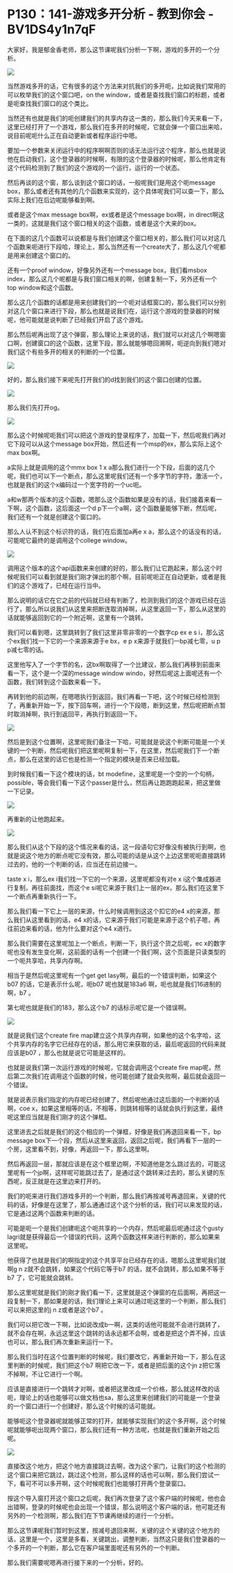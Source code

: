 # P130：141-游戏多开分析 - 教到你会 - BV1DS4y1n7qF

大家好，我是郁金香老师，那么这节课呢我们分析一下啊，游戏的多开的一个分析。

![](img/73beb889c8e95b2bbb04ace11451e0eb_1.png)

当然游戏多开的话，它有很多的这个方法来对抗我们的多开呃，比如说我们常用的可以枚举我们的这个窗口吧，on the window，或者是查找我们窗口的标题，或者是呃查找我们窗口的这个类比。

当然还有也就是我们的呃创建我们的共享内存这一类的，那么我们今天来看一下，这里已经打开了一个游戏，那么我们在多开的时候呢，它就会弹一个窗口出来哈，说目前呢呃什么正在自动更新或者程序运行中嗯。

要加一个参数来关闭运行中的程序啊啊否则的话无法运行这个程序，那么也就是说他在启动我们，这个登录器的时候啊，有限的这个登录器的时候呢，那么他肯定有这个代码检测到了我们的这个游戏的一个运行，运行的一个状态。

然后再谈的这个窗，那么谈到这个窗口的话，一般呢我们是用这个呃message box，那么或者还有其他的几个函数来实现的，这个具体呢我们可以查一下，那么实际上我们在后边呢能够看到啊。

或者是这个max message box啊，ex或者是这个message box啊，in direct啊这一类的，这就是我们这个窗口相关的这个函数，或者是这个大来的box。

在下面的这几个函数可以说都是与我们创建这个窗口相关的，那么我们可以对这几个函数来呃进行下段哈，理论上，那么当然还有一个create大了，那么这几个呢都是用来创建这个窗口的。

还有一个proof window，好像另外还有一个message box，我们看msbox index，那么这几个呢都是与我们窗口相关的啊，创建复制一下，另外还有一个top window和这个函数。

那么这几个函数的话都是用来创建我们的一个呃对话框窗口的，那么我们可以分别对这几个窗口来进行下段，那么也就是说我们在，运行这个游戏的登录器的时候呢，他可能就是说判断了已经我们开启了这个游戏。

那么然后呢再出现了这个弹窗，那么理论上来说的话，我们就可以对这几个啊嗯窗口啊，创建窗口的这个函数，这里下段，那么就能够嗯回溯啊，呃逆向到我们嗯对我们这个有些多开的相关的判断的一个位置。



![](img/73beb889c8e95b2bbb04ace11451e0eb_3.png)

好的，那么我们接下来呢先打开我们的d找到我们的这个窗口创建的位置。

![](img/73beb889c8e95b2bbb04ace11451e0eb_5.png)

那么我们先打开og。

![](img/73beb889c8e95b2bbb04ace11451e0eb_7.png)

那么这个时候呢呃我们可以把这个游戏的登录程序了，加载一下，然后呢我们再对它下段可以从这个message box开始，然后还有一个msp的ex，那么实际上这个max box啊。

a实际上就是调用的这个mmx box 1 x a那么我们进行一个下段，后面的这几个呢，我们也可以下一个断点，那么这里呢我们还有一个多字节的字符，激活一个，也就是我们的这个x编码过一个宽字符的一个uc呃。

a和w那两个版本的这个函数，嗯那么这个函数如果是没有的话，我们接着来看一下啊，这个函数，这后面这一个d p下一个a啊，这个函数量能够下断，然后呢，我们还有一个就是创建这个窗口的。

那么人认不到这个标识符的话，我们在后面加a再e x a，那么这个的话没有的话，可能呢它最终的是调用这个college window。



![](img/73beb889c8e95b2bbb04ace11451e0eb_9.png)

调用这个版本的这个api函数来来创建的好的，那么我们让它跑起来，那么这个时候呢我们可以看到就是我们刚才弹出的那个啊，目前呢呃正在自动更新，或者是我们的这个游戏了，已经在运行当中。

那么说明的话它在它之前的代码就已经有判断了，检测到我们的这个游戏已经在运行了，那么所以说我们从这里来把断连取消掉啊，从这里返回一下，那么从这里的话就能够返回到它的一个附近啊，这里有一个跳转。

我们可以看到嗯，这里跳转到了我们这里非零非零的一个数字cp ex e s i，那么这个ex我们找一下它的一个来源来源于e bx，e p x来源于就我们一bp减七零，u p p减七零的话。

这里他写入了一个字节的名，这bx啊取得了一个比建议，那么我们再移到前面来看一下，这个是一个深的message window windo，好然后呢这上面呢还有一个函数，我们转到这个函数来看一下。

再转到他的前边啊，在嗯嗯执行到返回，我们再看一下吧，这个时候已经检测到了，再重新开始一下，按下回车啊，进行一个下段嗯，断到这里，然后呢把断点暂时取消掉啊，执行到返回平，再执行到返回一下。



![](img/73beb889c8e95b2bbb04ace11451e0eb_11.png)

然后是到这个位置啊，这里呢我们备注一下哈，可能就是说这个判断可能是一个关键的一个判断，然后呢我们把这里呢啊复制一下，在这里，然后呢我们下一个断点，那么在这里的话它也是检测一个指定的模块是否来已经加载。

到时候我们看一下这个模块的话，bt modefine，这里呢是一个空的一个句柄，possible，等会我们看一下这个passer是什么，然后再让跑跑跑起来，把这里做一下记录。



![](img/73beb889c8e95b2bbb04ace11451e0eb_13.png)

再重新的让他跑起来。

![](img/73beb889c8e95b2bbb04ace11451e0eb_15.png)

那么我们从这个下段的这个情况来看的话，这一段语句它好像没有被执行到啊，也就是说这个地方的断点呢它没有效，那么可能的话是从这个上边这里呢呃直接跳转过去的，他的一个判断的话，应当还在前边接一。

taste x i，那么ex i我们找一下它的一个来源，这里呢都没有对e x i这个集成器进行复制，再往前面找，而这个e si呢它来源于我们上一层的ex，那么我们在这里下一个断点再重新执行一下。

那么我们看一下它上一层的来源，什么时候调用到这这个扣它的e4 x的来源，那么我们从这里看到的话，e4 x的话，它来源于我们可能是来源于这个机子嗯，再往前边来看的话，他为什么要对这个e4 x进行。

那么我们需要在这里呢加上一个断点，判断一下，执行这个货之后呢，ec x的数字呢也没有发生变化啊，这前面的话有一个创建一个我们啊，这个页面是只读类型的一个呃共享哈，共享内存啊。

相当于是然后呢这里呢有一个get get lasy啊，最后的一个错误判断，如果这个b07 的话，它是表示什么呢，呃b07 呢也就是183a6 啊，呃也就是我们16进制的啊，b7 。

第七呢也就是我们的183，那么这个b7 的话标示呢它是一个错误啊。

![](img/73beb889c8e95b2bbb04ace11451e0eb_17.png)

就是说我们这个create fire map建立这个共享内存啊，如果他的这个名字哈，这个共享内存的名字它已经存在的话，那么用它来获取的话，最后呢返回的代码来就应该是b07 ，那么也就是说它可能是这样的。

也就是说我们第一次运行游戏的时候呢，它就会调用这个create fire map呢，然后第二次我们在调用这个函数的时候，他可能创建了就会失败啊，最后就会返回一个错误。

就是说表示我们指定的内存呢已经创建了，然后呢他通过这后面的一个判断的话啊，coe x，如果这里相等的话，不相等，则跳转相等的话就会执行到这里，最终呢这里应当就是我们刚才的这个弹框。

这里进去之后就是我们的这个相应的一个弹框，好像是我们再退回来看一下，bp message box下一个段，然后从这里来返回，返回之后呢，我们再看下一层的一个房，这里看不到，好像，再返回一下，那么这里啊。

然后再返回一层，那就应该是在这个框里边啊，不知道他是怎么跳过去的，可能这里呢有一个jp啊，这样呢可能跳过去了，是通过这个跳转来过去的，那么关键的东西呢，反正就是在这里边来打开的。

我们的呃来进行我们游戏多开的一个判断，那么我们再按减号再退回来，关键的代码的话，好像是在这里了，那么通通过这个这个分析的话，我们可以来发现的话，它是通过这两个函数来判断的话。

可能是呃一个是我们创建呃这个呃共享的一个内存，然后呢最后呢通过这个gusty lagri就是获得最后一个错误的代码，这两个函数这样来进行判断的，那么如果来这里呢。

他获得了也就是我们的啊指定的这个共享平台已经存在的话，嗯那么这里呢我们就啊g n z就不会跳转，如果这个代码它等于b7 的话，就不会跳转，那么如果不等于b7 了，它可能就会跳转。

那么这里呢就是我们的刚才我们看一下，这里就是这个弹窗的在后面啊，再把这一段复制一下，那如果是的话，我们理论上来可以通过呃这里的一个判断，那么我们可以来把这里的j n z或者是这个b7 。

我们可以把它改一下啊，比如说改成b一啊，这类的话他可能就不会进行跳转了，就不会存在啊，永远这里这个跳转的话永远都不会啊，或者是把这个弄不掉，应该也可以，那么我们再次重新来运行一下。

那么我们当时在这个位置判断的时候呢，我们要改它，再重新开始一下，那么在这里判断的时候呢，我们把这个b7 啊把它改一下，或者是把后面的这个jn z把它落不掉啊，不让它进行一个啊。

应该是直接进行一个跳转才对啊，或者把这里改成一个价格，那么就这样改的话呃，理论上的话也能够可以做文档也sa，那么这里来创建我们的可能是一个登录的一个窗口进行一个创建好，那么这个时候的话可能就。

能够呃这个登录器呢就能够正常的打开，就能够实现我们的这个多开啊，这个时候呢就能够呃出现两个窗口，那么我们还有一种方法呢，也就是我们重新开始之后呢。



![](img/73beb889c8e95b2bbb04ace11451e0eb_19.png)

直接改这个地方，把这个地方直接跳过去啊，改为这个家门，让我们的这个检测的这个窗口来把它跳过，跳过这个检测，那么这样的话也可以啊，那么我们尝试一下，看可不可以多开啊，这个时候呢我们也能够打开两个登录窗口。

按这个导入窗打开这个窗口之后呢，我们再次登录了这个客户端的时候呢，他也会出错啊，登录的时候呢也会出现一个错误，那么说明这个客户端的话，他可能还有另外的一个检测啊，那么我们在下节课再继续的进行一个分析。

那么这节课呢我们暂时到这里，按减号退回来啊，关键的这个关键的这个地方的话，这里是一个，这里是多看，关键跳出，调整判断，当然这只是我们登录器的一个多开的一个判断，那么它在客户端里面呢还有另外的一个判断。

那么我们需要呢嗯再进行接下来的一个分析，好的。
